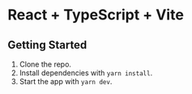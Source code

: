 # React + TypeScript + Vite

## Getting Started

1. Clone the repo.
2. Install dependencies with `yarn install`.
3. Start the app with `yarn dev`.
